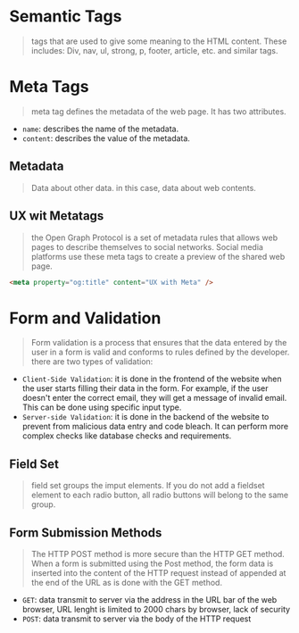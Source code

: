 # Semantic Tags
> tags that are used to give some meaning to the HTML content. These includes: Div, nav, ul, strong, p, footer, article,  etc. and similar tags.

# Meta Tags
> meta tag defines the metadata of the web page. It has two attributes.
* `name`: describes the name of the metadata.
* `content`: describes the value of the metadata.

## Metadata
> Data about other data. in this case, data about web contents.

## UX wit Metatags
> the Open Graph Protocol is a set of metadata rules that allows web pages to describe themselves to social networks. Social media platforms use these meta tags to create a preview of the shared web page.    
```html
<meta property="og:title" content="UX with Meta" />
```

# Form and Validation
> Form validation is a process
that ensures that the data entered by
the user in a form is valid
and conforms to rules defined by the developer. there are two types of validation: 
* `Client-Side Validation`: it is done in the frontend of the website when the user starts filling their data in the form. For example, if the user doesn't enter the correct email, they will get a message of invalid email. This can be done using specific input type.
* `Server-side Validation`: it is done in the backend of the website to prevent from malicious data entry and code bleach. It can perform more complex checks like database checks and requirements.

## Field Set
> field set groups the imput elements. If you do not add a fieldset element to each radio button, all radio buttons will belong to the same group.    

## Form Submission Methods
>  The HTTP POST method is more secure than the HTTP GET method. When a form is submitted using the Post method, the form data is inserted into the content of the HTTP request instead of appended at the end of the URL as is done with the GET method.
* `GET`: data transmit to server via the address in the URL bar of the web browser, URL lenght is limited to 2000 chars by browser, lack of security 
* `POST`: data transmit to server via the body of the HTTP request

## 